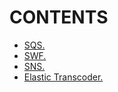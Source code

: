 # CONTENTS

- [SQS.](https://github.com/Nouvellie/amazon-1st/blob/amazon/course/05.applications/sqs.md)
- [SWF.](https://github.com/Nouvellie/amazon-1st/blob/amazon/course/05.applications/swf.md)
- [SNS.](https://github.com/Nouvellie/amazon-1st/blob/amazon/course/05.applications/sns.md)
- [Elastic Transcoder.](https://github.com/Nouvellie/amazon-1st/blob/amazon/course/05.applications/elastic-transcoder.md)